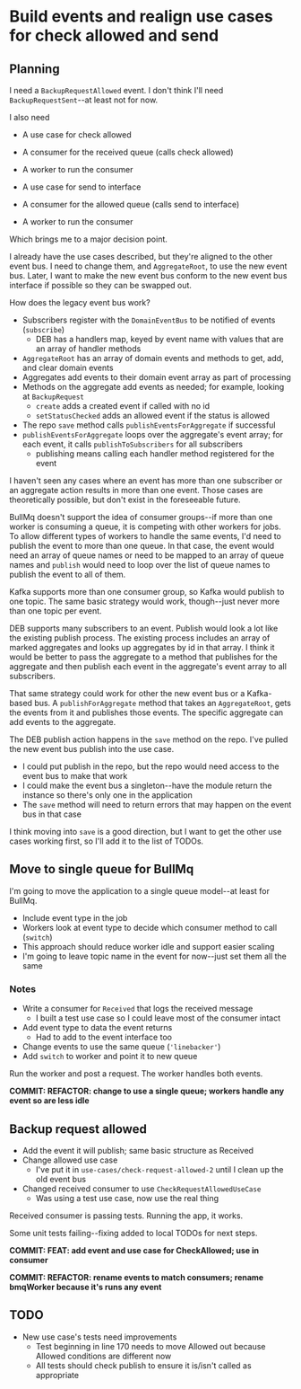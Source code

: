 # Build events and realign use cases for check allowed and send

## Planning

I need a `BackupRequestAllowed` event. I don't think I'll need `BackupRequestSent`--at least not for now.

I also need

-  A use case for check allowed
-  A consumer for the received queue (calls check allowed)
-  A worker to run the consumer

-  A use case for send to interface
-  A consumer for the allowed queue (calls send to interface)
-  A worker to run the consumer

Which brings me to a major decision point.

I already have the use cases described, but they're aligned to the other event bus. I need to change them, and `AggregateRoot`, to use the new event bus. Later, I want to make the new event bus conform to the new event bus interface if possible so they can be swapped out.

How does the legacy event bus work?

-  Subscribers register with the `DomainEventBus` to be notified of events (`subscribe`)
   -  DEB has a handlers map, keyed by event name with values that are an array of handler methods
-  `AggregateRoot` has an array of domain events and methods to get, add, and clear domain events
-  Aggregates add events to their domain event array as part of processing
-  Methods on the aggregate add events as needed; for example, looking at `BackupRequest`
   -  `create` adds a created event if called with no id
   -  `setStatusChecked` adds an allowed event if the status is allowed
-  The repo `save` method calls `publishEventsForAggregate` if successful
-  `publishEventsForAggregate` loops over the aggregate's event array; for each event, it calls `publishToSubscribers` for all subscribers
   -  publishing means calling each handler method registered for the event

I haven't seen any cases where an event has more than one subscriber or an aggregate action results in more than one event. Those cases are theoretically possible, but don't exist in the foreseeable future.

BullMq doesn't support the idea of consumer groups--if more than one worker is consuming a queue, it is competing with other workers for jobs. To allow different types of workers to handle the same events, I'd need to publish the event to more than one queue. In that case, the event would need an array of queue names or need to be mapped to an array of queue names and `publish` would need to loop over the list of queue names to publish the event to all of them.

Kafka supports more than one consumer group, so Kafka would publish to one topic. The same basic strategy would work, though--just never more than one topic per event.

DEB supports many subscribers to an event. Publish would look a lot like the existing publish process. The existing process includes an array of marked aggregates and looks up aggregates by id in that array. I think it would be better to pass the aggregate to a method that publishes for the aggregate and then publish each event in the aggregate's event array to all subscribers.

That same strategy could work for other the new event bus or a Kafka-based bus. A `publishForAggregate` method that takes an `AggregateRoot`, gets the events from it and publishes those events. The specific aggregate can add events to the aggregate.

The DEB publish action happens in the `save` method on the repo. I've pulled the new event bus publish into the use case.

-  I could put publish in the repo, but the repo would need access to the event bus to make that work
-  I could make the event bus a singleton--have the module return the instance so there's only one in the application
-  The `save` method will need to return errors that may happen on the event bus in that case

I think moving into `save` is a good direction, but I want to get the other use cases working first, so I'll add it to the list of TODOs.

## Move to single queue for BullMq

I'm going to move the application to a single queue model--at least for BullMq.

-  Include event type in the job
-  Workers look at event type to decide which consumer method to call (`switch`)
-  This approach should reduce worker idle and support easier scaling
-  I'm going to leave topic name in the event for now--just set them all the same

### Notes

-  Write a consumer for `Received` that logs the received message
   -  I built a test use case so I could leave most of the consumer intact
-  Add event type to data the event returns
   -  Had to add to the event interface too
-  Change events to use the same queue (`'linebacker'`)
-  Add `switch` to worker and point it to new queue

Run the worker and post a request. The worker handles both events.

**COMMIT: REFACTOR: change to use a single queue; workers handle any event so are less idle**

## Backup request allowed

-  Add the event it will publish; same basic structure as Received
-  Change allowed use case
   -  I've put it in `use-cases/check-request-allowed-2` until I clean up the old event bus
-  Changed received consumer to use `CheckRequestAllowedUseCase`
   -  Was using a test use case, now use the real thing

Received consumer is passing tests. Running the app, it works.

Some unit tests failing--fixing added to local TODOs for next steps.

**COMMIT: FEAT: add event and use case for CheckAllowed; use in consumer**

**COMMIT: REFACTOR: rename events to match consumers; rename bmqWorker because it's runs any event**

## TODO

-  New use case's tests need improvements
   -  Test beginning in line 170 needs to move Allowed out because Allowed conditions are different now
   -  All tests should check publish to ensure it is/isn't called as appropriate
